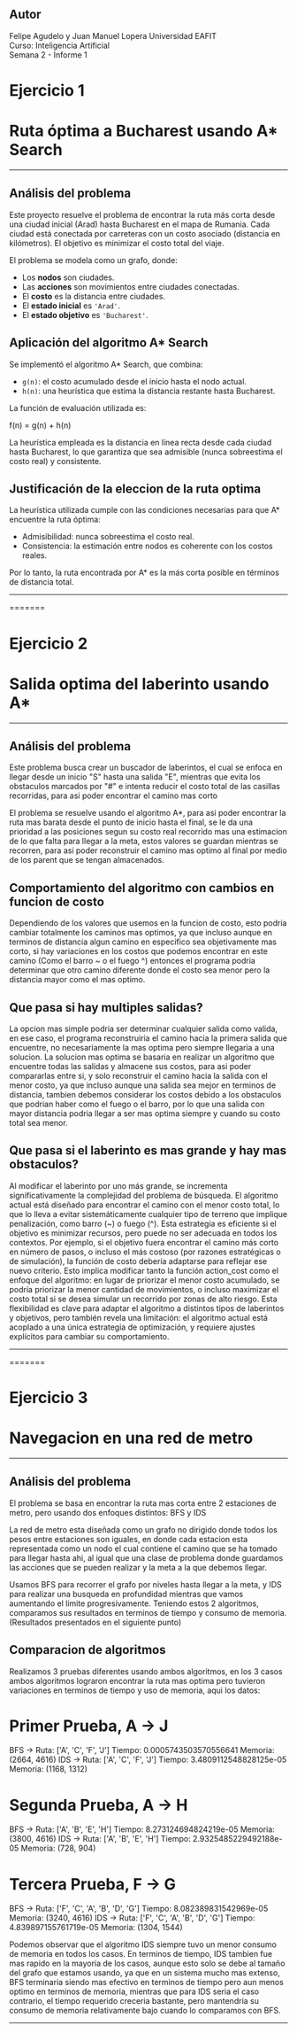 ## Autor
Felipe Agudelo y Juan Manuel Lopera
Universidad EAFIT  
Curso: Inteligencia Artificial  
Semana 2 - Informe 1

# Ejercicio 1
# Ruta óptima a Bucharest usando A* Search
---

## Análisis del problema

Este proyecto resuelve el problema de encontrar la ruta más corta desde una ciudad inicial (Arad) hasta Bucharest en el mapa de Rumania. Cada ciudad está conectada por carreteras con un costo asociado (distancia en kilómetros). El objetivo es minimizar el costo total del viaje.

El problema se modela como un grafo, donde:

- Los **nodos** son ciudades.
- Las **acciones** son movimientos entre ciudades conectadas.
- El **costo** es la distancia entre ciudades.
- El **estado inicial** es `'Arad'`.
- El **estado objetivo** es `'Bucharest'`.

## Aplicación del algoritmo A* Search

Se implementó el algoritmo A* Search, que combina:

- `g(n)`: el costo acumulado desde el inicio hasta el nodo actual.
- `h(n)`: una heurística que estima la distancia restante hasta Bucharest.

La función de evaluación utilizada es:

f(n) = g(n) + h(n)

La heurística empleada es la distancia en línea recta desde cada ciudad hasta Bucharest, lo que garantiza que sea admisible (nunca sobreestima el costo real) y consistente.


## Justificación de la eleccion de la ruta optima

La heurística utilizada cumple con las condiciones necesarias para que A* encuentre la ruta óptima:

- Admisibilidad: nunca sobreestima el costo real.
- Consistencia: la estimación entre nodos es coherente con los costos reales.

Por lo tanto, la ruta encontrada por A* es la más corta posible en términos de distancia total.

---


=======


# Ejercicio 2
# Salida optima del laberinto usando A*

---

## Análisis del problema

Este problema busca crear un buscador de laberintos, el cual se enfoca en llegar desde un inicio "S" hasta una salida "E", mientras que evita los obstaculos marcados por "#" e intenta reducir el costo total de las casillas recorridas, para asi poder encontrar el camino mas corto

El problema se resuelve usando el algoritmo A*, para asi poder encontrar la ruta mas barata desde el punto de inicio hasta el final, se le da una prioridad a las posiciones segun su costo real recorrido mas una estimacion de lo que falta para llegar a la meta, estos valores se guardan mientras se recorren, para asi poder reconstruir el camino mas optimo al final por medio de los parent que se tengan almacenados.

## Comportamiento del algoritmo con cambios en funcion de costo

Dependiendo de los valores que usemos en la funcion de costo, esto podria cambiar totalmente los caminos mas optimos, ya que incluso aunque en terminos de distancia algun camino en especifico sea objetivamente mas corto, si hay variaciones en los costos que podemos encontrar en este camino (Como el barro ~ o el fuego ^) entonces el programa podria determinar que otro camino diferente donde el costo sea menor pero la distancia mayor como el mas optimo.

## Que pasa si hay multiples salidas?

La opcion mas simple podria ser determinar cualquier salida como valida, en ese caso, el programa reconstruiria el camino hacia la primera salida que encuentre, no necesariamente la mas optima pero siempre llegaria a una solucion. La solucion mas optima se basaria en realizar un algoritmo que encuentre todas las salidas y almacene sus costos, para asi poder compararlas entre si, y solo reconstruir el camino hacia la salida con el menor costo, ya que incluso aunque una salida sea mejor en terminos de distancia, tambien debemos considerar los costos debido a los obstaculos que podrian haber como el fuego o el barro, por lo que una salida con mayor distancia podria llegar a ser mas optima siempre y cuando su costo total sea menor.

## Que pasa si el laberinto es mas grande y hay mas obstaculos?

Al modificar el laberinto por uno más grande, se incrementa significativamente la complejidad del problema de búsqueda. El algoritmo actual está diseñado para encontrar el camino con el menor costo total, lo que lo lleva a evitar sistemáticamente cualquier tipo de terreno que implique penalización, como barro (~) o fuego (^). Esta estrategia es eficiente si el objetivo es minimizar recursos, pero puede no ser adecuada en todos los contextos. Por ejemplo, si el objetivo fuera encontrar el camino más corto en número de pasos, o incluso el más costoso (por razones estratégicas o de simulación), la función de costo debería adaptarse para reflejar ese nuevo criterio. Esto implica modificar tanto la función action_cost como el enfoque del algoritmo: en lugar de priorizar el menor costo acumulado, se podría priorizar la menor cantidad de movimientos, o incluso maximizar el costo total si se desea simular un recorrido por zonas de alto riesgo. Esta flexibilidad es clave para adaptar el algoritmo a distintos tipos de laberintos y objetivos, pero también revela una limitación: el algoritmo actual está acoplado a una única estrategia de optimización, y requiere ajustes explícitos para cambiar su comportamiento.

---


=======


# Ejercicio 3
# Navegacion en una red de metro

---

## Análisis del problema

El problema se basa en encontrar la ruta mas corta entre 2 estaciones de metro, pero usando dos enfoques distintos: BFS y IDS

La red de metro esta diseñada como un grafo no dirigido donde todos los pesos entre estaciones son iguales, en donde cada estacion esta representada como un nodo el cual contiene el camino que se ha tomado para llegar hasta ahi, al igual que una clase de problema donde guardamos las acciones que se pueden realizar y la meta a la que debemos llegar.

Usamos BFS para recorrer el grafo por niveles hasta llegar a la meta, y IDS para realizar una busqueda en profundidad mientras que vamos aumentando el limite progresivamente. Teniendo estos 2 algoritmos, comparamos sus resultados en terminos de tiempo y consumo de memoria. (Resultados presentados en el siguiente punto)

## Comparacion de algoritmos

Realizamos 3 pruebas diferentes usando ambos algoritmos, en los 3 casos ambos algoritmos lograron encontrar la ruta mas optima pero tuvieron variaciones en terminos de tiempo y uso de memoria, aqui los datos:

# Primer Prueba, A -> J
BFS → Ruta: ['A', 'C', 'F', 'J'] Tiempo: 0.0005743503570556641 Memoria: (2664, 4616)
IDS → Ruta: ['A', 'C', 'F', 'J'] Tiempo: 3.4809112548828125e-05 Memoria: (1168, 1312)

# Segunda Prueba, A -> H
BFS → Ruta: ['A', 'B', 'E', 'H'] Tiempo: 8.273124694824219e-05 Memoria: (3800, 4616)
IDS → Ruta: ['A', 'B', 'E', 'H'] Tiempo: 2.9325485229492188e-05 Memoria: (728, 904)

# Tercera Prueba, F -> G
BFS → Ruta: ['F', 'C', 'A', 'B', 'D', 'G'] Tiempo: 8.082389831542969e-05 Memoria: (3240, 4616)
IDS → Ruta: ['F', 'C', 'A', 'B', 'D', 'G'] Tiempo: 4.839897155761719e-05 Memoria: (1304, 1544)

Podemos observar que el algoritmo IDS siempre tuvo un menor consumo de memoria en todos los casos. En terminos de tiempo, IDS tambien fue mas rapido en la mayoria de los casos, aunque esto solo se debe al tamaño del grafo que estamos usando, ya que en un sistema mucho mas extenso, BFS terminaria siendo mas efectivo en terminos de tiempo pero aun menos optimo en terminos de memoria, mientras que para IDS seria el caso contrario, el tiempo requerido creceria bastante, pero mantendria su consumo de memoria relativamente bajo cuando lo comparamos con BFS.

---
